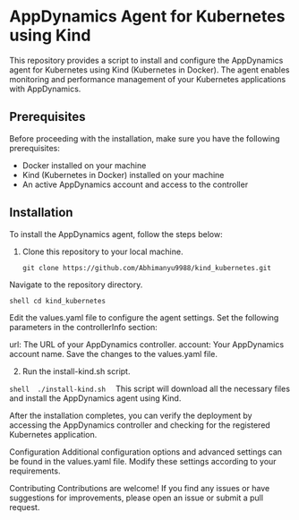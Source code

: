 # AppDynamics Agent for Kubernetes using Kind

This repository provides a script to install and configure the AppDynamics agent for Kubernetes using Kind (Kubernetes in Docker). The agent enables monitoring and performance management of your Kubernetes applications with AppDynamics.

## Prerequisites

Before proceeding with the installation, make sure you have the following prerequisites:

- Docker installed on your machine
- Kind (Kubernetes in Docker) installed on your machine
- An active AppDynamics account and access to the controller

## Installation

To install the AppDynamics agent, follow the steps below:

1. Clone this repository to your local machine.

   ```shell
   git clone https://github.com/Abhimanyu9988/kind_kubernetes.git
Navigate to the repository directory.


```shell cd kind_kubernetes ```

Edit the values.yaml file to configure the agent settings. Set the following parameters in the controllerInfo section:

url: The URL of your AppDynamics controller.
account: Your AppDynamics account name.
Save the changes to the values.yaml file.

2. Run the install-kind.sh script.

  ```shell  ./install-kind.sh  ```
This script will download all the necessary files and install the AppDynamics agent using Kind.

After the installation completes, you can verify the deployment by accessing the AppDynamics controller and checking for the registered Kubernetes application.

Configuration
Additional configuration options and advanced settings can be found in the values.yaml file. Modify these settings according to your requirements.

Contributing
Contributions are welcome! If you find any issues or have suggestions for improvements, please open an issue or submit a pull request.

